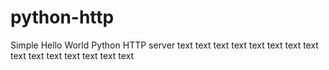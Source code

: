 # python-http

Simple Hello World Python HTTP server
text
text
text
text
text
text
text
text
text
text
text
text
text
text
text
